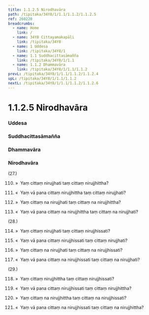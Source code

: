```yaml
---
title: 1.1.2.5 Nirodhavāra
path: /tipitaka/34Y8/1/1.1/1.1.2/1.1.2.5
ref: 260220
breadcrumbs:
  - name: Home
    link: /
  - name: 34Y8 Cittayamakapāḷi
    link: /tipitaka/34Y8
  - name: 1 Uddesa
    link: /tipitaka/34Y8/1
  - name: 1.1 Suddhacittasāmañña
    link: /tipitaka/34Y8/1/1.1
  - name: 1.1.2 Dhammavāra
    link: /tipitaka/34Y8/1/1.1/1.1.2
prevL: /tipitaka/34Y8/1/1.1/1.1.2/1.1.2.4
upL: /tipitaka/34Y8/1/1.1/1.1.2
nextL: /tipitaka/34Y8/1/1.1/1.1.2/1.1.2.6
---
```


# 1.1.2.5 Nirodhavāra

### Uddesa

### Suddhacittasāmañña

### Dhammavāra

### Nirodhavāra

(27.)

110. »  Yaṃ cittaṃ nirujjhati taṃ cittaṃ nirujjhittha?

111. «  Yaṃ vā pana cittaṃ nirujjhittha taṃ cittaṃ nirujjhati?

112. »  Yaṃ cittaṃ na nirujjhati taṃ cittaṃ na nirujjhittha?

113. «  Yaṃ vā pana cittaṃ na nirujjhittha taṃ cittaṃ na nirujjhati?

(28.)

114. »  Yaṃ cittaṃ nirujjhati taṃ cittaṃ nirujjhissati?

115. «  Yaṃ vā pana cittaṃ nirujjhissati taṃ cittaṃ nirujjhati?

116. »  Yaṃ cittaṃ na nirujjhati taṃ cittaṃ na nirujjhissati?

117. «  Yaṃ vā pana cittaṃ na nirujjhissati taṃ cittaṃ na nirujjhati?

(29.)

118. »  Yaṃ cittaṃ nirujjhittha taṃ cittaṃ nirujjhissati?

119. «  Yaṃ vā pana cittaṃ nirujjhissati taṃ cittaṃ nirujjhittha?

120. »  Yaṃ cittaṃ na nirujjhittha taṃ cittaṃ na nirujjhissati?

121. «  Yaṃ vā pana cittaṃ na nirujjhissati taṃ cittaṃ na nirujjhittha?


